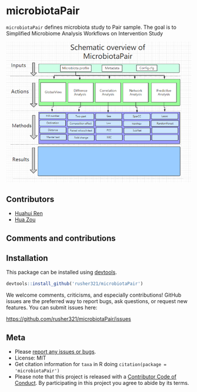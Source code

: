 # microbiotaPair



`microbiotaPair` defines microbiota study to Pair sample. The
goal is to  Simplified Microbiome Analysis Workflows  on Intervention Study

![pip](data/microbiota.png)


Contributors
------------

-   [Huahui Ren](https://github.com/rusher321)
-   [Hua Zou](https://github.com/zouhua)

Comments and contributions
--------------------------

Installation
------------

This package can be installed using [devtools](http://cran.r-project.org/web/packages/devtools/index.html).

``` r
devtools::install_github('rusher321/microbiotaPair')
```

We welcome comments, criticisms, and especially contributions! GitHub
issues are the preferred way to report bugs, ask questions, or request
new features. You can submit issues here:

<https://github.com/rusher321/microbiotaPair/issues>

Meta
----

-   Please [report any issues or
    bugs](https://github.com/rusher321/microbiotaPair/issues).
-   License: MIT
-   Get citation information for `taxa` in R doing
    `citation(package = 'microbiotaPair')`
-   Please note that this project is released with a [Contributor Code
    of Conduct](CONDUCT.md). By participating in this project you agree
    to abide by its terms.
